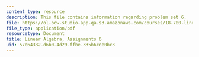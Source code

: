```yaml
---
content_type: resource
description: This file contains information regarding problem set 6.
file: https://ol-ocw-studio-app-qa.s3.amazonaws.com/courses/18-700-linear-algebra-fall-2013/57e64332d6b04d29ffbe335b6cce0bc3_MIT18_700F13_ps6.pdf
file_type: application/pdf
resourcetype: Document
title: Linear Algebra, Assignments 6
uid: 57e64332-d6b0-4d29-ffbe-335b6cce0bc3
---
```

